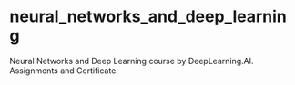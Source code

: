 # neural_networks_and_deep_learning
Neural Networks and Deep Learning course by DeepLearning.AI. Assignments and Certificate.
